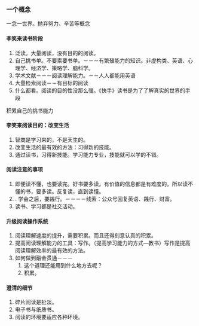 ### 一个概念
一念一世界。抛弃努力、辛苦等概念
#### 李笑来读书阶段
1. 泛读。大量阅读，没有目的的阅读。
2. 自己挑书单。不要索要书单。－－－有繁殖能力的知识。非虚构类、英语、心理学、经济学、策略学、脑科学。
3. 学术文献－－－阅读理解能力。－－人人都能用英语
4. 大量检索阅读－－有目标的阅读
5. 什么都看。阅读的目的性没那么强。《快手》读书是为了了解真实的世界的手段

积累自己的挑书能力

#### 李笑来阅读目的：改变生活
1. 智商是学习来的，不是天生的。
2. 改变生活的最有效的方法：习得新的技能。
3. 通过读书，习得新技能。学习能力专业，技能就可以学的不错。

#### 阅读注意的事项
1. 即便读不懂，也要读完。好书要多读。有价值的信息都是有难度的。所以读不懂的书，要多读。反复读，直到读懂。
2. . 学会之后，要践行。－－－－线索：公众号回复英语、践行、财富。
3.  读书、学习都是社交活动。

#### 升级阅读操作系统
1. 阅读理解速度的提升，需要积累。而且还得刻意认真的积累。
2. 提高阅读理解能力的工具：写作。（提高学习能力的方式—教书）写作是提高阅读理解效率的最有效的方法。
3. 如何做到融会贯通－－－
	1. 这个道理还能用到什么地方去呢？
	2. 积累。

#### 澄清的细节
1. 碎片阅读是扯淡。
2. 电子书与纸质书。
3. 阅读的环境要适应各种环境。
